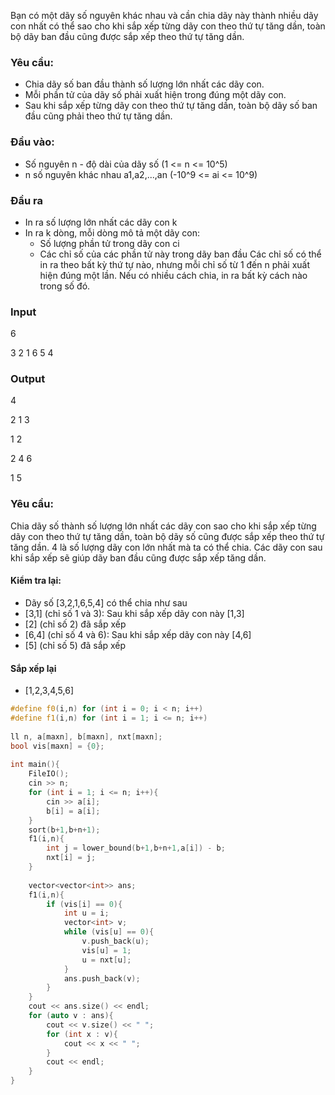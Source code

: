 Bạn có một dãy số nguyên khác nhau và cần chia dãy này thành nhiều dãy con nhất có thể sao cho khi sắp xếp từng dãy con theo thứ tự tăng dần, toàn bộ dãy ban đầu cũng được sắp xếp theo thứ tự tăng dần.

### Yêu cầu:
- Chia dãy số ban đầu thành số lượng lớn nhất các dãy con.
- Mỗi phần tử của dãy số phải xuất hiện trong đúng một dãy con.
- Sau khi sắp xếp từng dãy con theo thứ tự tăng dần, toàn bộ dãy số ban đầu cũng phải theo thứ tự tăng dần.

### Đầu vào:
- Số nguyên n - độ dài của dãy số (1 <= n <= 10^5)
- n số nguyên khác nhau a1,a2,...,an (-10^9 <= ai <= 10^9)

### Đầu ra
- In ra số lượng lớn nhất các dãy con k
- In ra k  dòng, mỗi dòng mô tả một dãy con:
	- Số lượng phần tử trong dãy con ci
	- Các chỉ số của các phần tử này trong dãy ban đầu
Các chỉ số có thể in ra theo bất kỳ thứ tự nào, nhưng mỗi chỉ số từ 1 đến n  phải xuất hiện đúng một lần. Nếu có nhiều cách chia, in ra bất kỳ cách nào trong số đó.

### Input
6

3 2 1 6 5 4

### Output
4

2 1 3

1 2

2 4 6

1 5

### Yêu cầu:
Chia dãy số thành số lượng lớn nhất các dãy con sao cho khi sắp xếp từng dãy con theo thứ tự tăng dần, toàn bộ dãy số cũng được sắp xếp theo thứ tự tăng dần.
4 là số lượng dãy con lớn nhất mà ta có thể chia.
Các dãy con sau khi sắp xếp sẽ giúp dãy ban đầu cũng được sắp xếp tăng dần.
#### Kiểm tra lại:
- Dãy số [3,2,1,6,5,4] có thể chia như sau
- [3,1] (chỉ số 1 và 3): Sau khi sắp xếp dãy con này [1,3]
- [2] (chỉ số 2) đã sắp xếp
- [6,4] (chỉ số 4 và 6): Sau khi sắp xếp dãy con này [4,6]
- [5] (chỉ số 5) đã sắp xếp

#### Sắp xếp lại
- [1,2,3,4,5,6]

```cpp
#define f0(i,n) for (int i = 0; i < n; i++)
#define f1(i,n) for (int i = 1; i <= n; i++)
 
ll n, a[maxn], b[maxn], nxt[maxn];
bool vis[maxn] = {0};
 
int main(){
    FileIO();
    cin >> n;
    for (int i = 1; i <= n; i++){
        cin >> a[i];
        b[i] = a[i];
    }
    sort(b+1,b+n+1);
    f1(i,n){
        int j = lower_bound(b+1,b+n+1,a[i]) - b;
        nxt[i] = j;
    }
 
    vector<vector<int>> ans;
    f1(i,n){
        if (vis[i] == 0){
            int u = i;
            vector<int> v;
            while (vis[u] == 0){
                v.push_back(u);
                vis[u] = 1;
                u = nxt[u];
            }
            ans.push_back(v);
        }
    }
    cout << ans.size() << endl;
    for (auto v : ans){
        cout << v.size() << " ";
        for (int x : v){
            cout << x << " ";
        }
        cout << endl;
    }
}
```
